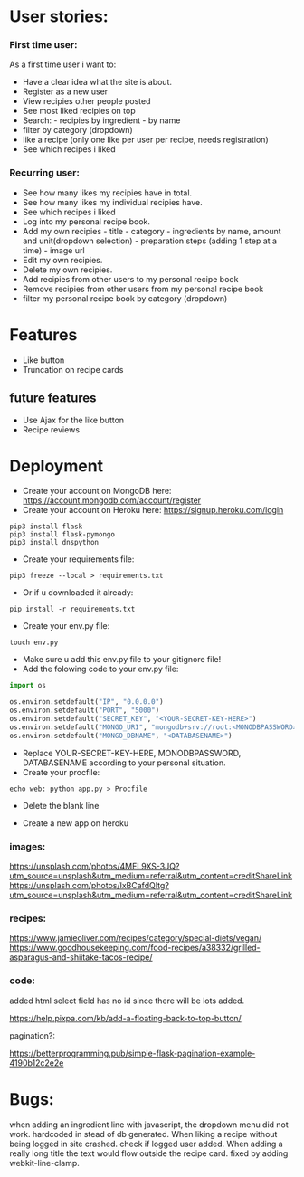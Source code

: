 # User stories:

### First time user:

As a first time user i want to:

- Have a clear idea what the site is about.
- Register as a new user
- View recipies other people posted
- See most liked recipies on top
- Search: - recipies by ingredient
          - by name
- filter by category (dropdown)
- like a recipe (only one like per user per recipe, needs registration)
- See which recipes i liked

### Recurring user:

- See how many likes my recipies have in total.
- See how many likes my individual recipies have.
- See which recipes i liked
- Log into my personal recipe book.
- Add my own recipies
        - title
        - category
        - ingredients by name, amount and unit(dropdown selection)
        - preparation steps (adding 1 step at a time)
        - image url
- Edit my own recipies.
- Delete my own recipies.
- Add recipies from other users to my personal recipe book
- Remove recipies from other users from my personal recipe book
- filter my personal recipe book by category (dropdown)

# Features

- Like button
- Truncation on recipe cards

## future features

- Use Ajax for the like button
- Recipe reviews

# Deployment

- Create your account on MongoDB here: https://account.mongodb.com/account/register
- Create your account on Heroku here: https://signup.heroku.com/login

```
pip3 install flask
pip3 install flask-pymongo
pip3 install dnspython
```
- Create your requirements file: 
```
pip3 freeze --local > requirements.txt
```
- Or if u downloaded it already:
```
pip install -r requirements.txt
```
- Create your env.py file:
```
touch env.py
```
- Make sure u add this env.py file to your gitignore file!
- Add the folowing code to your env.py file:
```python
import os

os.environ.setdefault("IP", "0.0.0.0")
os.environ.setdefault("PORT", "5000")
os.environ.setdefault("SECRET_KEY", "<YOUR-SECRET-KEY-HERE>")
os.environ.setdefault("MONGO_URI", "mongodb+srv://root:<MONODBPASSWORD>@cluster0.ajvr3.mongodb.net/<DATABASENAME>?retryWrites=true&w=majority")
os.environ.setdefault("MONGO_DBNAME", "<DATABASENAME>")
```
- Replace YOUR-SECRET-KEY-HERE, MONODBPASSWORD, DATABASENAME according to your personal situation.
- Create your procfile:
``` 
echo web: python app.py > Procfile
```
- Delete the blank line 


- Create a new app on heroku


### images:

https://unsplash.com/photos/4MEL9XS-3JQ?utm_source=unsplash&utm_medium=referral&utm_content=creditShareLink
https://unsplash.com/photos/IxBCafdQItg?utm_source=unsplash&utm_medium=referral&utm_content=creditShareLink


### recipes:

https://www.jamieoliver.com/recipes/category/special-diets/vegan/
https://www.goodhousekeeping.com/food-recipes/a38332/grilled-asparagus-and-shiitake-tacos-recipe/

### code: 

added html select field has no id since there will be lots added.

https://help.pixpa.com/kb/add-a-floating-back-to-top-button/

pagination?:

https://betterprogramming.pub/simple-flask-pagination-example-4190b12c2e2e


# Bugs:

when adding an ingredient line with javascript, the dropdown menu did not work. hardcoded in stead of db generated.
When liking a recipe without being logged in site crashed. check if logged user added.
When adding a really long title the text would flow outside the recipe card. fixed by adding webkit-line-clamp.